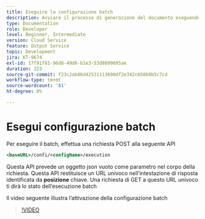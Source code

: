 ```yaml
---
title: Eseguire la configurazione batch
description: Avviare il processo di generazione del documento eseguendo il batch
type: Documentation
role: Developer
level: Beginner, Intermediate
version: Cloud Service
feature: Output Service
topic: Development
jira: KT-9674
exl-id: 17f91f81-96d8-49d6-b1e3-53d8899695ae
duration: 223
source-git-commit: f23c2ab86d42531113690df2e342c65060b5c7cd
workflow-type: tm+mt
source-wordcount: '81'
ht-degree: 0%

---
```


# Esegui configurazione batch

Per eseguire il batch, effettua una richiesta POST alla seguente API

```xml
<baseURL>/confi/<configName>/execution
```

Questa API prevede un oggetto json vuoto come parametro nel corpo della richiesta.
Questa API restituisce un URL univoco nell’intestazione di risposta identificata da **posizione** chiave.
Una richiesta di GET a questo URL univoco ti dirà lo stato dell’esecuzione batch

Il video seguente illustra l’attivazione della configurazione batch

>[!VIDEO](https://video.tv.adobe.com/v/340242?quality=12&learn=on)
